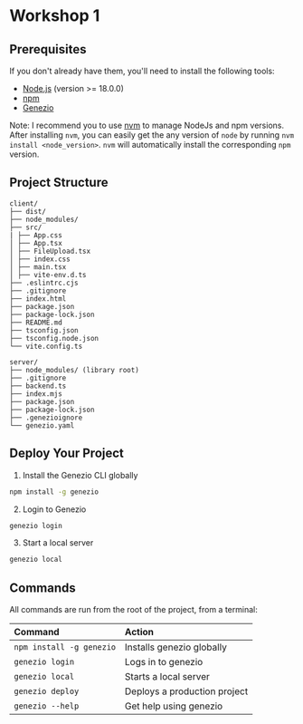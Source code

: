 # Workshop 1

## Prerequisites

If you don't already have them, you'll need to install the following tools:
- [Node.js](https://nodejs.org/en/download/current) (version >= 18.0.0)
- [npm](https://docs.npmjs.com/downloading-and-installing-node-js-and-npm)
- [Genezio](https://genezio.com)

Note: I recommend you to use [nvm](https://github.com/nvm-sh/nvm#installing-and-updating) to manage NodeJs and npm versions.
After installing `nvm`, you can easily get the any version of `node` by running `nvm install <node_version>`.
`nvm` will automatically install the corresponding `npm` version.

## Project Structure

```
client/
├── dist/ 
├── node_modules/
├── src/
| ├── App.css
│ ├── App.tsx
│ ├── FileUpload.tsx
│ ├── index.css
│ ├── main.tsx
│ ├── vite-env.d.ts
├── .eslintrc.cjs
├── .gitignore
├── index.html
├── package.json
├── package-lock.json
├── README.md
├── tsconfig.json
├── tsconfig.node.json
└── vite.config.ts

server/
├── node_modules/ (library root)
├── .gitignore
├── backend.ts
├── index.mjs
├── package.json
├── package-lock.json
├── .genezioignore
└── genezio.yaml
```

## Deploy Your Project

1. Install the Genezio CLI globally
```bash
npm install -g genezio
```

2. Login to Genezio
```bash
genezio login
```

3. Start a local server
```bash
genezio local
```

## Commands

All commands are run from the root of the project, from a terminal:

| Command                   | Action                                           |
| :------------------------ | :----------------------------------------------- |
| `npm install -g genezio`  | Installs genezio globally                        |
| `genezio login`           | Logs in to genezio                               |
| `genezio local`           | Starts a local server                            |
| `genezio deploy`          | Deploys a production project                     |
| `genezio --help`          | Get help using genezio                           |


